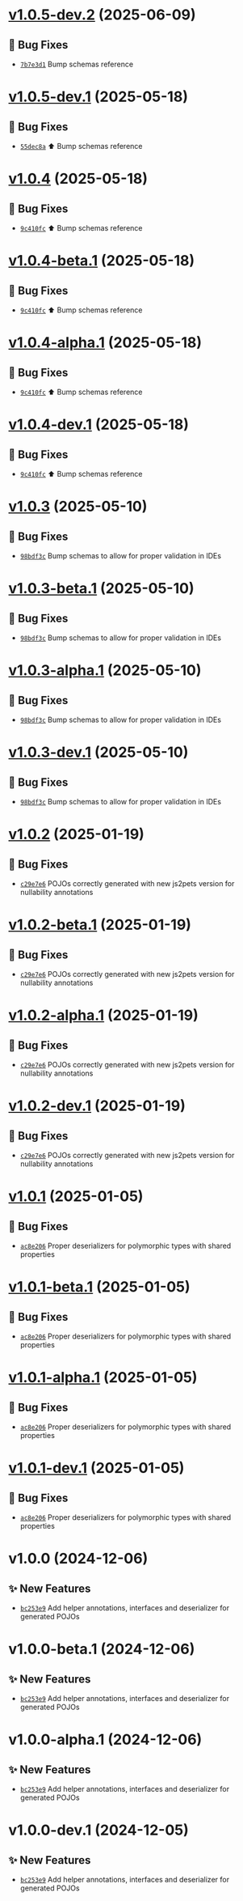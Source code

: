# [v1.0.5-dev.2](https://github.com/lengors/protoscout-pojos/compare/v1.0.5-dev.1...v1.0.5-dev.2) (2025-06-09)

## 🐛 Bug Fixes
- [`7b7e3d1`](https://github.com/lengors/protoscout-pojos/commit/7b7e3d1)  Bump schemas reference

# [v1.0.5-dev.1](https://github.com/lengors/protoscout-pojos/compare/v1.0.4...v1.0.5-dev.1) (2025-05-18)

## 🐛 Bug Fixes
- [`55dec8a`](https://github.com/lengors/protoscout-pojos/commit/55dec8a) ⬆️ Bump schemas reference

# [v1.0.4](https://github.com/lengors/protoscout-pojos/compare/v1.0.3...v1.0.4) (2025-05-18)

## 🐛 Bug Fixes
- [`9c410fc`](https://github.com/lengors/protoscout-pojos/commit/9c410fc) ⬆️ Bump schemas reference

# [v1.0.4-beta.1](https://github.com/lengors/protoscout-pojos/compare/v1.0.3...v1.0.4-beta.1) (2025-05-18)

## 🐛 Bug Fixes
- [`9c410fc`](https://github.com/lengors/protoscout-pojos/commit/9c410fc) ⬆️ Bump schemas reference

# [v1.0.4-alpha.1](https://github.com/lengors/protoscout-pojos/compare/v1.0.3...v1.0.4-alpha.1) (2025-05-18)

## 🐛 Bug Fixes
- [`9c410fc`](https://github.com/lengors/protoscout-pojos/commit/9c410fc) ⬆️ Bump schemas reference

# [v1.0.4-dev.1](https://github.com/lengors/protoscout-pojos/compare/v1.0.3...v1.0.4-dev.1) (2025-05-18)

## 🐛 Bug Fixes
- [`9c410fc`](https://github.com/lengors/protoscout-pojos/commit/9c410fc) ⬆️ Bump schemas reference

# [v1.0.3](https://github.com/lengors/protoscout-pojos/compare/v1.0.2...v1.0.3) (2025-05-10)

## 🐛 Bug Fixes
- [`98bdf3c`](https://github.com/lengors/protoscout-pojos/commit/98bdf3c)  Bump schemas to allow for proper validation in IDEs

# [v1.0.3-beta.1](https://github.com/lengors/protoscout-pojos/compare/v1.0.2...v1.0.3-beta.1) (2025-05-10)

## 🐛 Bug Fixes
- [`98bdf3c`](https://github.com/lengors/protoscout-pojos/commit/98bdf3c)  Bump schemas to allow for proper validation in IDEs

# [v1.0.3-alpha.1](https://github.com/lengors/protoscout-pojos/compare/v1.0.2...v1.0.3-alpha.1) (2025-05-10)

## 🐛 Bug Fixes
- [`98bdf3c`](https://github.com/lengors/protoscout-pojos/commit/98bdf3c)  Bump schemas to allow for proper validation in IDEs

# [v1.0.3-dev.1](https://github.com/lengors/protoscout-pojos/compare/v1.0.2...v1.0.3-dev.1) (2025-05-10)

## 🐛 Bug Fixes
- [`98bdf3c`](https://github.com/lengors/protoscout-pojos/commit/98bdf3c)  Bump schemas to allow for proper validation in IDEs

# [v1.0.2](https://github.com/lengors/protoscout-pojos/compare/v1.0.1...v1.0.2) (2025-01-19)

## 🐛 Bug Fixes
- [`c29e7e6`](https://github.com/lengors/protoscout-pojos/commit/c29e7e6)  POJOs correctly generated with new js2pets version for nullability annotations

# [v1.0.2-beta.1](https://github.com/lengors/protoscout-pojos/compare/v1.0.1...v1.0.2-beta.1) (2025-01-19)

## 🐛 Bug Fixes
- [`c29e7e6`](https://github.com/lengors/protoscout-pojos/commit/c29e7e6)  POJOs correctly generated with new js2pets version for nullability annotations

# [v1.0.2-alpha.1](https://github.com/lengors/protoscout-pojos/compare/v1.0.1...v1.0.2-alpha.1) (2025-01-19)

## 🐛 Bug Fixes
- [`c29e7e6`](https://github.com/lengors/protoscout-pojos/commit/c29e7e6)  POJOs correctly generated with new js2pets version for nullability annotations

# [v1.0.2-dev.1](https://github.com/lengors/protoscout-pojos/compare/v1.0.1...v1.0.2-dev.1) (2025-01-19)

## 🐛 Bug Fixes
- [`c29e7e6`](https://github.com/lengors/protoscout-pojos/commit/c29e7e6)  POJOs correctly generated with new js2pets version for nullability annotations

# [v1.0.1](https://github.com/lengors/protoscout-pojos/compare/v1.0.0...v1.0.1) (2025-01-05)

## 🐛 Bug Fixes
- [`ac8e206`](https://github.com/lengors/protoscout-pojos/commit/ac8e206)  Proper deserializers for polymorphic types with shared properties

# [v1.0.1-beta.1](https://github.com/lengors/protoscout-pojos/compare/v1.0.0...v1.0.1-beta.1) (2025-01-05)

## 🐛 Bug Fixes
- [`ac8e206`](https://github.com/lengors/protoscout-pojos/commit/ac8e206)  Proper deserializers for polymorphic types with shared properties

# [v1.0.1-alpha.1](https://github.com/lengors/protoscout-pojos/compare/v1.0.0...v1.0.1-alpha.1) (2025-01-05)

## 🐛 Bug Fixes
- [`ac8e206`](https://github.com/lengors/protoscout-pojos/commit/ac8e206)  Proper deserializers for polymorphic types with shared properties

# [v1.0.1-dev.1](https://github.com/lengors/protoscout-pojos/compare/v1.0.0...v1.0.1-dev.1) (2025-01-05)

## 🐛 Bug Fixes
- [`ac8e206`](https://github.com/lengors/protoscout-pojos/commit/ac8e206)  Proper deserializers for polymorphic types with shared properties

# v1.0.0 (2024-12-06)

## ✨ New Features
- [`bc253e9`](https://github.com/lengors/protoscout-pojos/commit/bc253e9)  Add helper annotations, interfaces and deserializer for generated POJOs

# v1.0.0-beta.1 (2024-12-06)

## ✨ New Features
- [`bc253e9`](https://github.com/lengors/protoscout-pojos/commit/bc253e9)  Add helper annotations, interfaces and deserializer for generated POJOs

# v1.0.0-alpha.1 (2024-12-06)

## ✨ New Features
- [`bc253e9`](https://github.com/lengors/protoscout-pojos/commit/bc253e9)  Add helper annotations, interfaces and deserializer for generated POJOs

# v1.0.0-dev.1 (2024-12-05)

## ✨ New Features
- [`bc253e9`](https://github.com/lengors/protoscout-pojos/commit/bc253e9)  Add helper annotations, interfaces and deserializer for generated POJOs
